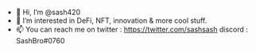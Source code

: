 - 👋 Hi, I’m @sash420
- 👀 I’m interested in DeFi, NFT, innovation & more cool stuff.
- 📫 You can reach me on twitter : https://twitter.com/sashsash
                         discord : SashBro#0760

<!---
sash420/sash420 is a ✨ special ✨ repository because its `README.md` (this file) appears on your GitHub profile.
You can click the Preview link to take a look at your changes.
--->
